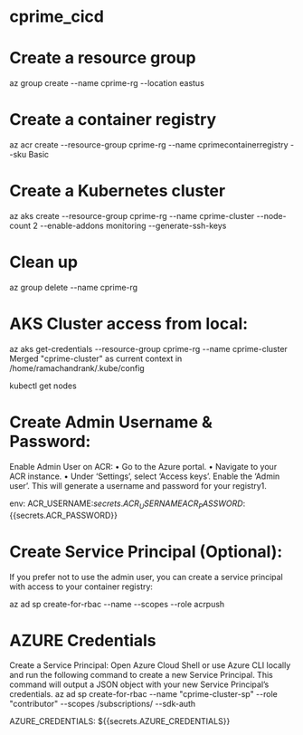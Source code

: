 # cprime_cicd

# Create a resource group
az group create --name cprime-rg --location eastus

# Create a container registry
az acr create --resource-group cprime-rg --name cprimecontainerregistry --sku Basic

# Create a Kubernetes cluster
az aks create --resource-group cprime-rg --name cprime-cluster --node-count 2 --enable-addons monitoring --generate-ssh-keys

# Clean up
az group delete --name cprime-rg

# AKS Cluster access from local:

az aks get-credentials --resource-group cprime-rg --name cprime-cluster
Merged "cprime-cluster" as current context in /home/ramachandrank/.kube/config

kubectl get nodes

# Create Admin Username & Password:
Enable Admin User on ACR:
• Go to the Azure portal.
• Navigate to your ACR instance.
• Under ‘Settings’, select ‘Access keys’.
Enable the ‘Admin user’. This will generate a username and password for your registry1.

env:
ACR_USERNAME:${{secrets.ACR_USERNAME}}
ACR_PASSWORD:${{secrets.ACR_PASSWORD}}

# Create Service Principal (Optional): 
If you prefer not to use the admin user, you can create a service principal with access to your container registry:

az ad sp create-for-rbac --name <service-principal-name> --scopes <acr-resource-id> --role acrpush

# AZURE Credentials

Create a Service Principal: Open Azure Cloud Shell or use Azure CLI locally and run the following command to create a new Service Principal. This command will output a JSON object with your new Service Principal’s credentials.
az ad sp create-for-rbac --name "cprime-cluster-sp" --role "contributor" --scopes /subscriptions/<Sub-ID> --sdk-auth

AZURE_CREDENTIALS: ${{secrets.AZURE_CREDENTIALS}}